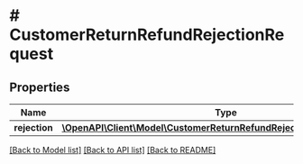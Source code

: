 # # CustomerReturnRefundRejectionRequest

## Properties

Name | Type | Description | Notes
------------ | ------------- | ------------- | -------------
**rejection** | [**\OpenAPI\Client\Model\CustomerReturnRefundRejectionRequestRejection**](CustomerReturnRefundRejectionRequestRejection.md) |  |

[[Back to Model list]](../../README.md#models) [[Back to API list]](../../README.md#endpoints) [[Back to README]](../../README.md)
